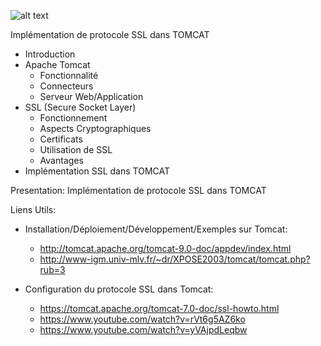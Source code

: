 ![alt text](https://encrypted-tbn0.gstatic.com/images?q=tbn:ANd9GcR1TMG5of1htgEp5JdeHWiKIv__jVMSkiHG-7lEhaDs2QlAtrgM)

Implémentation de protocole  SSL dans TOMCAT

- Introduction
- Apache Tomcat
  - Fonctionnalité
  - Connecteurs
  - Serveur Web/Application
- SSL (Secure Socket Layer)
  - Fonctionnement 
  - Aspects Cryptographiques
  - Certificats
  - Utilisation de SSL
  - Avantages
- Implémentation SSL dans TOMCAT


Presentation: Implémentation de protocole  SSL dans TOMCAT


Liens Utils:

- Installation/Déploiement/Développement/Exemples sur Tomcat: 
  - http://tomcat.apache.org/tomcat-9.0-doc/appdev/index.html
  - http://www-igm.univ-mlv.fr/~dr/XPOSE2003/tomcat/tomcat.php?rub=3


- Configuration du protocole SSL dans Tomcat:
  - https://tomcat.apache.org/tomcat-7.0-doc/ssl-howto.html
  - https://www.youtube.com/watch?v=rVt6g5AZ6ko
  - https://www.youtube.com/watch?v=yVAjpdLeqbw
